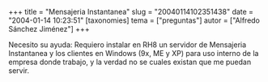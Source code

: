 +++
title = "Mensajeria Instantanea"
slug = "20040114102351438"
date = "2004-01-14 10:23:51"
[taxonomies]
tema = ["preguntas"]
autor = ["Alfredo Sánchez Jiménez"]
+++

Necesito su ayuda: Requiero instalar en RH8 un servidor de Mensajeria
Instantanea y los clientes en Windows (9x, ME y XP) para uso interno de
la empresa donde trabajo, y la verdad no se cuales existan que me puedan
servir.

